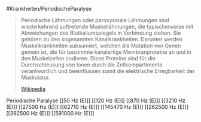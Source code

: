 #Krankheiten/PeriodischeParalyse

> Periodische Lähmungen oder paroxysmale Lähmungen sind wiederkehrend auftretende Muskellähmungen, die typischerweise mit Abweichungen des Blutkaliumspiegels in Verbindung stehen. Sie gehören zu den sogenannten Kanalkrankheiten. Darunter werden Muskelkrankheiten subsumiert, welchen die Mutation von Genen gemein ist, die für bestimmte kanalartige Membranproteine an und in den Muskelzellen codieren. Diese Proteine sind für die Durchschleusung von Ionen durch die Zellkompartimente verantwortlich und beeinflussen somit die elektrische Erregbarkeit der Muskulatur.
>
> [Wikipedia](https://de.wikipedia.org/wiki/Periodische%20L%C3%A4hmung)

Periodische Paralyse
[[50 Hz (E)]]
[[120 Hz (E)]]
[[870 Hz (E)]]
[[3210 Hz (E)]]
[[27500 Hz (E)]]
[[62710 Hz (E)]]
[[145470 Hz (E)]]
[[262500 Hz (E)]]
[[392500 Hz (E)]]
[[591000 Hz (E)]]